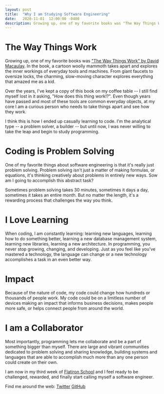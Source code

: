 ```yaml
---
layout: post
title:  "Why I am Studying Software Engineering"
date:   2020-11-01  12:00:00 -0400
description: Growing up, one of my favorite books was "The Way Things Work". In the book, a cartoon woolly mammoth takes apart and explores the inner workings of everyday tools and machines. From giant faucets to oversize locks, the charming, slow-moving character explores everything that amazed me as a kid.
---
```

# The Way Things Work
Growing up, one of my favorite books was ["The Way Things Work" by David Macaulay](https://en.wikipedia.org/wiki/The_Way_Things_Work). In the book, a cartoon woolly mammoth takes apart and explores the inner workings of everyday tools and machines. From giant faucets to oversize locks, the charming, slow-moving character explores everything that amazed me as a kid.

Over the years, I've kept a copy of this book on my coffee table -- I still find myself lost in it asking, "How does this thing work!?". Even though years have passed and most of these tools are common everyday objects, at my core I am a curious person who needs to take things apart and see how they work.

I think this is how I ended up casually learning to code. I'm the analytical type -- a problem solver, a builder -- but until now, I was never willing to take the leap and begin to study programming.

# Coding is Problem Solving
One of my favorite things about software engineering is that it's really just problem solving. Problem solving isn't just a matter of making formulas, or equations, it's thinking creatively about problems in entirely new ways. Sow am I going to accomplish this abstract task?

Sometimes problem solving takes 30 minutes, sometimes it days a day, sometimes it takes an entire month. But no matter the length, it's a rewarding process that challenges the way you think.

# I Love Learning
When coding, I am constantly learning: learning new languages, learning how to do something better, learning a new database management system, learning new libraries, learning a new architecture. In programming, you never stop growing, changing, and developing. Just as you feel like you've mastered a technology, the language can change or a new technology accomplishes a task in an even better way.

# Impact
Because of the nature of code, my code could change how hundreds or thousands of people work. My code could be on a limitless number of devices making an impact that informs business decisions, makes people more safe, or helps connect people from around the world.

# I am a Collaborator
Most importantly, programming lets me collaborate and be a part of something bigger than myself. There are large and vibrant communities dedicated to problem solving and sharing knowledge, building systems and languages that are able to accomplish much more than any one person could create on their own.

I am now in my third week of [Flatiron School](https://flatironschool.com/) and I feel ready to be challenged, rewarded, and finally start calling myself a software engineer.

Find me around the web:
[Twitter](https://twitter.com/karsonkalt)
[GitHub](https://github.com/karsonkalt)
